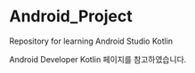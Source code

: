 # Android_Project
Repository for learning Android Studio Kotlin

<a src="https://developer.android.com/courses/android-basics-kotlin/course?hl=ko">Android Developer Kotlin
 페이지</a>를 참고하였습니다.
